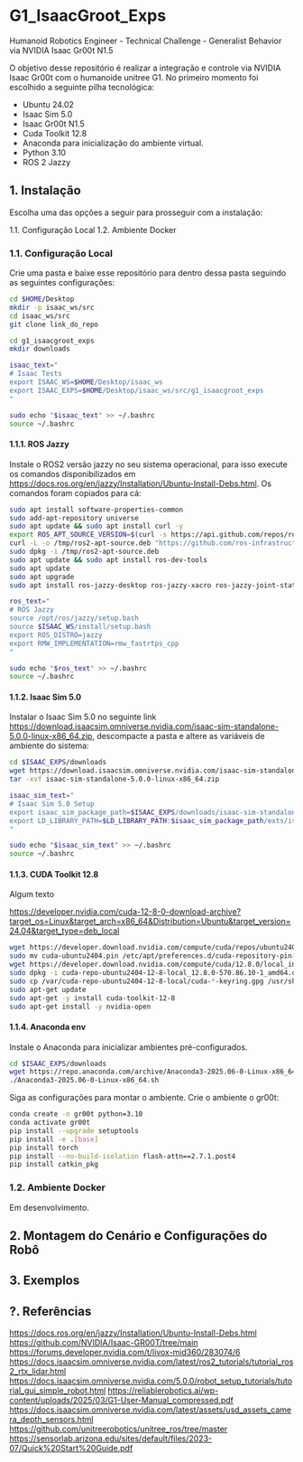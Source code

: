 # G1_IsaacGroot_Exps

Humanoid Robotics Engineer - Technical Challenge - Generalist Behavior via NVIDIA Isaac Gr00t N1.5

O objetivo desse repositório é realizar a integração e controle via NVIDIA Isaac Gr00t com o humanoide unitree G1. No primeiro momento foi escolhido a seguinte pilha tecnológica:

- Ubuntu 24.02
- Isaac Sim 5.0
- Isaac Gr00t N1.5
- Cuda Toolkit 12.8
- Anaconda para inicialização do ambiente virtual.
- Python 3.10
- ROS 2 Jazzy

## 1. Instalação

Escolha uma das opções a seguir para prosseguir com a instalação:

1.1. Configuração Local
1.2. Ambiente Docker

### 1.1. Configuração Local

Crie uma pasta e baixe esse repositório para dentro dessa pasta seguindo as seguintes configurações:

```bash
cd $HOME/Desktop
mkdir -p isaac_ws/src
cd isaac_ws/src
git clone link_do_repo

cd g1_isaacgroot_exps
mkdir downloads

isaac_text="
# Isaac Tests
export ISAAC_WS=$HOME/Desktop/isaac_ws
export ISAAC_EXPS=$HOME/Desktop/isaac_ws/src/g1_isaacgroot_exps
"

sudo echo "$isaac_text" >> ~/.bashrc
source ~/.bashrc
```

#### 1.1.1. ROS Jazzy

Instale o ROS2 versão jazzy no seu sistema operacional, para isso execute os comandos disponibilizados em https://docs.ros.org/en/jazzy/Installation/Ubuntu-Install-Debs.html. Os comandos foram copiados para cá:

```bash
sudo apt install software-properties-common
sudo add-apt-repository universe
sudo apt update && sudo apt install curl -y
export ROS_APT_SOURCE_VERSION=$(curl -s https://api.github.com/repos/ros-infrastructure/ros-apt-source/releases/latest | grep -F "tag_name" | awk -F\" '{print $4}')
curl -L -o /tmp/ros2-apt-source.deb "https://github.com/ros-infrastructure/ros-apt-source/releases/download/${ROS_APT_SOURCE_VERSION}/ros2-apt-source_${ROS_APT_SOURCE_VERSION}.$(. /etc/os-release && echo ${UBUNTU_CODENAME:-${VERSION_CODENAME}})_all.deb"
sudo dpkg -i /tmp/ros2-apt-source.deb
sudo apt update && sudo apt install ros-dev-tools
sudo apt update
sudo apt upgrade
sudo apt install ros-jazzy-desktop ros-jazzy-xacro ros-jazzy-joint-state-publisher-gui

ros_text="
# ROS Jazzy
source /opt/ros/jazzy/setup.bash
source $ISAAC_WS/install/setup.bash
export ROS_DISTRO=jazzy
export RMW_IMPLEMENTATION=rmw_fastrtps_cpp
"

sudo echo "$ros_text" >> ~/.bashrc
source ~/.bashrc
``` 

#### 1.1.2. Isaac Sim 5.0

Instalar o Isaac Sim 5.0 no seguinte link https://download.isaacsim.omniverse.nvidia.com/isaac-sim-standalone-5.0.0-linux-x86_64.zip, descompacte a pasta e altere as variáveis de ambiente do sistema:

```bash
cd $ISAAC_EXPS/downloads
wget https://download.isaacsim.omniverse.nvidia.com/isaac-sim-standalone-5.0.0-linux-x86_64.zip
tar -xvf isaac-sim-standalone-5.0.0-linux-x86_64.zip

isaac_sim_text="
# Isaac Sim 5.0 Setup
export isaac_sim_package_path=$ISAAC_EXPS/downloads/isaac-sim-standalone-5.0.0-linux-x86_64
export LD_LIBRARY_PATH=$LD_LIBRARY_PATH:$isaac_sim_package_path/exts/isaacsim.ros2.bridge/jazzy/lib
"

sudo echo "$isaac_sim_text" >> ~/.bashrc
source ~/.bashrc
``` 

#### 1.1.3. CUDA Toolkit 12.8

Algum texto

https://developer.nvidia.com/cuda-12-8-0-download-archive?target_os=Linux&target_arch=x86_64&Distribution=Ubuntu&target_version=24.04&target_type=deb_local


```bash
wget https://developer.download.nvidia.com/compute/cuda/repos/ubuntu2404/x86_64/cuda-ubuntu2404.pin
sudo mv cuda-ubuntu2404.pin /etc/apt/preferences.d/cuda-repository-pin-600
wget https://developer.download.nvidia.com/compute/cuda/12.8.0/local_installers/cuda-repo-ubuntu2404-12-8-local_12.8.0-570.86.10-1_amd64.deb
sudo dpkg -i cuda-repo-ubuntu2404-12-8-local_12.8.0-570.86.10-1_amd64.deb
sudo cp /var/cuda-repo-ubuntu2404-12-8-local/cuda-*-keyring.gpg /usr/share/keyrings/
sudo apt-get update
sudo apt-get -y install cuda-toolkit-12-8
sudo apt-get install -y nvidia-open
```

#### 1.1.4. Anaconda env

Instale o Anaconda para inicializar ambientes pré-configurados.

```bash
cd $ISAAC_EXPS/downloads
wget https://repo.anaconda.com/archive/Anaconda3-2025.06-0-Linux-x86_64.sh
./Anaconda3-2025.06-0-Linux-x86_64.sh 
```

Siga as configurações para montar o ambiente. Crie o ambiente o gr00t:

```bash
conda create -n gr00t python=3.10
conda activate gr00t
pip install --upgrade setuptools
pip install -e .[base]
pip install torch
pip install --no-build-isolation flash-attn==2.7.1.post4 
pip install catkin_pkg
```

### 1.2. Ambiente Docker

Em desenvolvimento.

## 2. Montagem do Cenário e Configurações do Robô

## 3. Exemplos

## ?. Referências

https://docs.ros.org/en/jazzy/Installation/Ubuntu-Install-Debs.html
https://github.com/NVIDIA/Isaac-GR00T/tree/main
https://forums.developer.nvidia.com/t/livox-mid360/283074/6
https://docs.isaacsim.omniverse.nvidia.com/latest/ros2_tutorials/tutorial_ros2_rtx_lidar.html
https://docs.isaacsim.omniverse.nvidia.com/5.0.0/robot_setup_tutorials/tutorial_gui_simple_robot.html
https://reliablerobotics.ai/wp-content/uploads/2025/03/G1-User-Manual_compressed.pdf
https://docs.isaacsim.omniverse.nvidia.com/latest/assets/usd_assets_camera_depth_sensors.html
https://github.com/unitreerobotics/unitree_ros/tree/master
https://sensorlab.arizona.edu/sites/default/files/2023-07/Quick%20Start%20Guide.pdf


